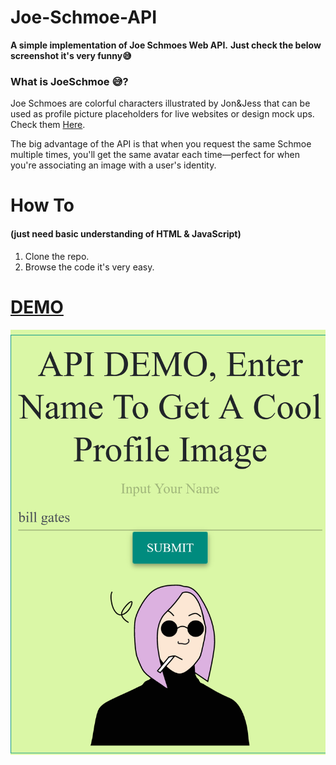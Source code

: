 # Joe-Schmoe-API

**A simple implementation of Joe Schmoes Web API.**
**Just check the below screenshot it's very funny😅**

### What is JoeSchmoe 😅?

Joe Schmoes are colorful characters illustrated by Jon&Jess that can be used as profile picture placeholders for live websites or design mock ups.
Check them [Here](https://joeschmoe.io/).

The big advantage of the API is that when you request the same Schmoe multiple times, you'll get the same avatar each time—perfect for when you're associating an image with a user's identity.

# How To
#### (just need basic understanding of HTML & JavaScript)

1. Clone the repo.
2. Browse the code it's very easy.

# [DEMO](https://apidemo.surge.sh)

![screenshot](https://github.com/saxenaudit/Joe-Schmoe-API/raw/master/screenshot/sc.png)
